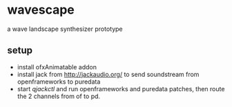 # wavescape

a wave landscape synthesizer prototype

## setup

- install ofxAnimatable addon
- install jack from http://jackaudio.org/ to send soundstream from openframeworks to puredata
- start *qjackctl* and run openframeworks and puredata patches, then route the 2 channels from of to pd.
